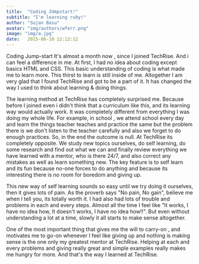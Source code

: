 ```yaml
---
title:  "Coding JUmpstart!"
subtitle: "I'm learning ruby!"
author: "Sujan Basu"
avatar: "img/authors/wferr.png"
image: "img/a.jpg"
date:   2015-06-10 12:12:12
---
```


Coding Jump-start
It's almost a month now , since I joined TechRise. And i can feel a difference in me. At first, I had no idea about coding except basics HTML and CSS. This basic understanding of coding is what made me to learn more. This thirst to learn is still inside of me. Altogether I am very glad that I found TechRise and got to be a part of it. It has changed the way I used to think about learning & doing things. 

The learning method at TechRise has completely surprised me. Because before I joined even i didn't think that a curriculum like this, and its learning way would actually work. It was completely different from everything I was doing my whole life. For example, in school , we attend school every day and learn the things teacher teaches and practice the same but the problem there is we don't listen to the teacher carefully and also we forget to do enough practices. So, in the end the outcome is null. At TechRise its completely opposite. We study new topics ourselves, do self learning, do  some research and find out what we can and finally review everything we have learned with a mentor, who is there 24/7, and also correct any mistakes as well as learn something new. The key feature is to self learn and its fun because no-one forces to do anything and because its interesting there is no room for boredom and giving up.

This new way of self learning sounds so easy until we try doing it ourselves, then it gives lots of pain. As the proverb says "No pain, No gain", believe me when I tell you, its totally worth it. I had also had lots of trouble and problems in each and every steps. Almost all the time I feel like "It works, I have no idea how, It doesn't works, I have no idea how!!". But even without understanding a lot at a time, slowly it all starts to make sense altogether.

 One of the most important thing that gives me the will to carry-on , and motivates me to go-on whenever I feel like giving up and nothing is making sense is the one only my greatest mentor at TechRise. Helping at each and every problems and giving really great and simple examples really makes me hungry for more. And that's the way I learned at TechRise. 



